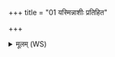 +++
title = "01 यस्मिन्नाशीः प्रतिहित"

+++
<details><summary>मूलम् (WS)</summary>

यस्मिन्नाशीः प्रतिहित इदं तच्छल्यो वेणुर्वेष्टनं तेजनं च ।  
सूनुर्जनित्रीं जनयेहि शूण्वन्नयं त आत्मेत इत प्रहितः ॥ १ ॥
</details>